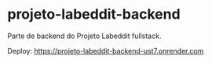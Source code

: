 # projeto-labeddit-backend
Parte de  backend do Projeto Labeddit fullstack.

Deploy:
https://projeto-labeddit-backend-ust7.onrender.com
